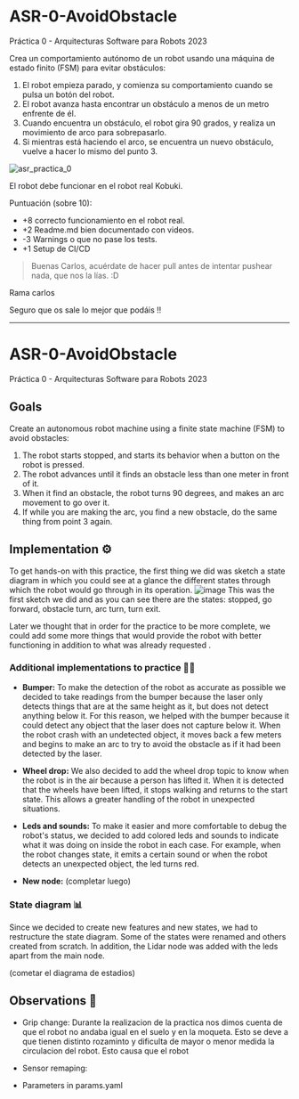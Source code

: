 # ASR-0-AvoidObstacle
Práctica 0 - Arquitecturas Software para Robots 2023

Crea un comportamiento autónomo de un robot usando una máquina de estado finito (FSM) para evitar obstáculos:
1. El robot empieza parado, y comienza su comportamiento cuando se pulsa un botón del robot.
2. El robot avanza hasta encontrar un obstáculo a menos de un metro enfrente de él.
3. Cuando encuentra un obstáculo, el robot gira 90 grados, y realiza un movimiento de arco para sobrepasarlo.
4. Si mientras está haciendo el arco, se encuentra un nuevo obstáculo, vuelve a hacer lo mismo del punto 3.

![asr_practica_0](https://user-images.githubusercontent.com/3810011/217230998-a162f2e1-cf50-4e26-9155-53ca73e99f86.png)

El robot debe funcionar en el robot real Kobuki.

Puntuación (sobre 10):

* +8 correcto funcionamiento en el robot real.
* +2 Readme.md bien documentado con videos.
* -3 Warnings o que no pase los tests.
* +1 Setup de CI/CD

> Buenas Carlos, acuérdate de hacer pull antes de intentar pushear nada, que nos la lías. :D

Rama carlos

Seguro que os sale lo mejor que podáis !!

-------------------------------------------
# ASR-0-AvoidObstacle
Práctica 0 - Arquitecturas Software para Robots 2023

## Goals
Create an autonomous robot machine using a finite state machine (FSM) to avoid obstacles:
1. The robot starts stopped, and starts its behavior when a button on the robot is pressed.
2. The robot advances until it finds an obstacle less than one meter in front of it.
3. When it find an obstacle, the robot turns 90 degrees, and makes an arc movement to go over it.
4. If while you are making the arc, you find a new obstacle, do the same thing from point 3 again.

## Implementation ⚙️ 
To get hands-on with this practice, the first thing we did was sketch a state diagram in which you could see at a glance the different states through which the robot would go through in its operation. ![image](https://user-images.githubusercontent.com/102520602/220409787-f4fcc1de-3ffe-4928-ac15-92db50e80ffd.png)
This was the first sketch we did and as you can see there are the states: stopped, go forward, obstacle turn, arc turn, turn exit.

Later we thought that in order for the practice to be more complete, we could add some more things that would provide the robot with better functioning in addition to what was already requested
.
### Additional implementations to practice 👨‍🔧 
  - **Bumper:** To make the detection of the robot as accurate as possible we decided to take readings from the bumper because the laser only detects things that are at the same height as it, but does not detect anything below it. For this reason, we helped with the bumper because it could detect any object that the laser does not capture below it. When the robot crash with an undetected object, it moves back a few meters and begins to make an arc to try to avoid the obstacle as if it had been detected by the laser.
  
  - **Wheel drop:** We also decided to add the wheel drop topic to know when the robot is in the air because a person has lifted it. When it is detected that the wheels have been lifted, it stops walking and returns to the start state. This allows a greater handling of the robot in unexpected situations.
 
  - **Leds and sounds:** To make it easier and more comfortable to debug the robot's status, we decided to add colored leds and sounds to indicate what it was doing on inside the robot in each case. For example, when the robot changes state, it emits a certain sound or when the robot detects an unexpected object, the led turns red.


  - **New node:** (completar luego)


### State diagram 📊 
Since we decided to create new features and new states, we had to restructure the state diagram. Some of the states were renamed and others created from scratch. In addition, the Lidar node was added with the leds apart from the main node.

(cometar el diagrama de estadios)

## Observations 🔎 
  - Grip change: Durante la realizacion de la practica nos dimos cuenta de que el robot no andaba igual en el suelo y en la moqueta. Esto se deve a que tienen distinto rozaminto y dificulta de mayor o menor medida la circulacion del robot. Esto causa que el robot
  
  - Sensor remaping:
  - Parameters in params.yaml
  
